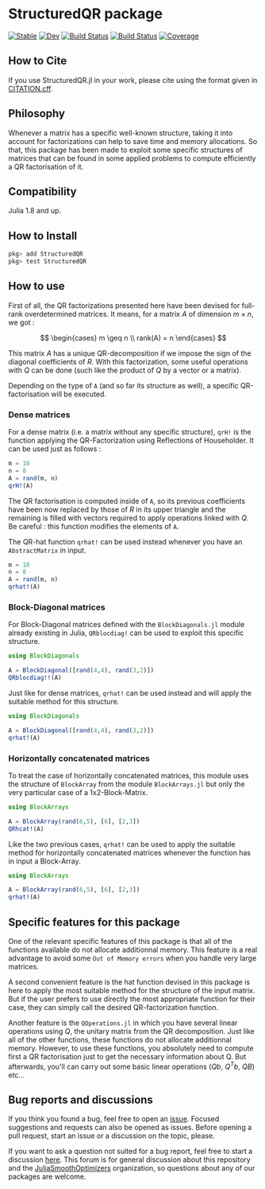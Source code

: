 # StructuredQR package

[![Stable](https://img.shields.io/badge/docs-stable-blue.svg)](https://JuliaSmoothOptimizers.github.io/JSOTemplate.jl/stable)
[![Dev](https://img.shields.io/badge/docs-dev-blue.svg)](https://JuliaSmoothOptimizers.github.io/JSOTemplate.jl/dev)
[![Build Status](https://github.com/JuliaSmoothOptimizers/JSOTemplate.jl/workflows/CI/badge.svg)](https://github.com/JuliaSmoothOptimizers/JSOTemplate.jl/actions)
[![Build Status](https://api.cirrus-ci.com/github/JuliaSmoothOptimizers/JSOTemplate.jl.svg)](https://cirrus-ci.com/github/JuliaSmoothOptimizers/JSOTemplate.jl)
[![Coverage](https://codecov.io/gh/JuliaSmoothOptimizers/JSOTemplate.jl/branch/master/graph/badge.svg)](https://codecov.io/gh/JuliaSmoothOptimizers/JSOTemplate.jl)

## How to Cite

If you use StructuredQR.jl in your work, please cite using the format given in [CITATION.cff](https://github.com/JuliaSmoothOptimizers/JSOTemplate.jl/blob/main/CITATION.cff).

## Philosophy

Whenever a matrix has a specific well-known structure, taking it into account for factorizations can help to save time and memory allocations. So that, this package has been made to exploit some specific structures of matrices that can be found in some applied problems to compute efficiently a QR factorisation of it.

## Compatibility

Julia 1.8 and up.

## How to Install

````JULIA
pkg> add StructuredQR
pkg> test StructuredQR
````

## How to use

First of all, the QR factorizations presented here have been devised for full-rank overdetermined matrices. It means, for a matrix $A$ of dimension $m \times n$, we got :

$$
\begin{cases}
m \geq n \\
rank(A) = n
\end{cases}
$$

This matrix $A$ has a unique QR-decomposition if we impose the sign of the diagonal coefficients of $R$. With this factorization, some useful operations with $Q$ can be done (such like the product of $Q$ by a vector or a matrix).

Depending on the type of `A` (and so far its structure as well), a specific QR-factorisation will be executed.

### Dense matrices

For a dense matrix (i.e. a matrix without any specific structure), `qrH!` is the function applying the QR-Factorization using Reflections of Householder. It can be used just as follows :

````JULIA
m = 10
n = 8
A = rand(m, n)
qrH!(A)
````

The QR factorisation is computed inside of `A`, so its previous coefficients have been now replaced by those of $R$ in its upper triangle and the remaining is filled with vectors required to apply operations linked with $Q$. Be careful : this function modifies the elements of `A`.

The QR-hat function `qrhat!` can be used instead whenever you have an `AbstractMatrix` in input.

````JULIA
m = 10
n = 8
A = rand(m, n)
qrhat!(A)
````

### Block-Diagonal matrices

For Block-Diagonal matrices defined with the `BlockDiagonals.jl` module already existing in Julia, `QRblocdiag!` can be used to exploit this specific structure.

````JULIA
using BlockDiagonals

A = BlockDiagonal([rand(4,4), rand(3,2)])
QRblocdiag!!(A)
````

Just like for dense matrices, `qrhat!` can be used instead and will apply the suitable method for this structure.

````JULIA
using BlockDiagonals

A = BlockDiagonal([rand(4,4), rand(3,2)])
qrhat!(A)
````

### Horizontally concatenated matrices

To treat the case of horizontally concatenated matrices, this module uses the structure of `BlockArray` from the module `BlockArrays.jl` but only the very particular case of a 1x2-Block-Matrix.

````JULIA
using BlockArrays

A = BlockArray(rand(6,5), [6], [2,3])
QRhcat!(A)
````

Like the two previous cases, `qrhat!` can be used to apply the suitable method for horizontally concatenated matrices whenever the function has in input a Block-Array.

````JULIA
using BlockArrays

A = BlockArray(rand(6,5), [6], [2,3])
qrhat!(A)
````

## Specific features for this package

One of the relevant specific features of this package is that all of the functions available do not allocate additionnal memory. This feature is a real advantage to avoid some `Out of Memory errors` when you handle very large matrices.

A second convenient feature is the hat function devised in this package is here to apply the most suitable method for the structure of the input matrix. But if the user prefers to use directly the most appropriate function for their case, they can simply call the desired QR-factorization function.

Another feature is the `QOperations.jl` in which you have several linear operations using $Q$, the unitary matrix from the QR decomposition. Just like all of the other functions, these functions do not allocate additionnal memory. However, to use these functions, you absolutely need to compute first a QR factorisation just to get the necessary information about Q. But afterwards, you'll can carry out some basic linear operations ($Qb$, $Q^Tb$, $QB$) etc...

## Bug reports and discussions

If you think you found a bug, feel free to open an [issue](https://github.com/JuliaSmoothOptimizers/JSOTemplate.jl/issues).
Focused suggestions and requests can also be opened as issues. Before opening a pull request, start an issue or a discussion on the topic, please.

If you want to ask a question not suited for a bug report, feel free to start a discussion [here](https://github.com/JuliaSmoothOptimizers/Organization/discussions). This forum is for general discussion about this repository and the [JuliaSmoothOptimizers](https://github.com/JuliaSmoothOptimizers) organization, so questions about any of our packages are welcome.

